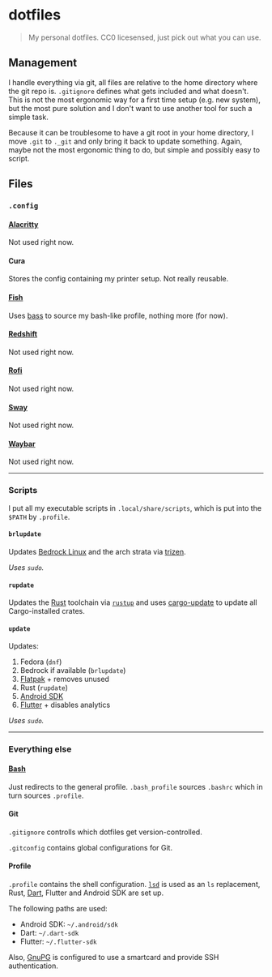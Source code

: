 # dotfiles

> My personal dotfiles. CC0 licesensed, just pick out what you can use.

## Management

I handle everything via git, all files are relative to the home directory where
the git repo is. `.gitignore` defines what gets included and what doesn't.
This is not the most ergonomic way for a first time setup (e.g. new system),
but the most pure solution and I don't want to use another tool for such a
simple task.

Because it can be troublesome to have a git root in your home directory, I
move `.git` to `._git` and only bring it back to update something.
Again, maybe not the most ergonomic thing to do, but simple and possibly
easy to script.

## Files

### `.config`

#### [Alacritty][alacritty]

Not used right now.

#### Cura

Stores the config containing my printer setup. Not really reusable.

#### [Fish][fish]

Uses [bass][bass] to source my bash-like profile, nothing more (for now).

#### [Redshift][redshift]

Not used right now.

#### [Rofi][rofi]

Not used right now.

#### [Sway][sway]

Not used right now.

#### [Waybar][waybar]

Not used right now.

---

### Scripts

I put all my executable scripts in `.local/share/scripts`, which is put into
the `$PATH` by `.profile`.

#### `brlupdate`

Updates [Bedrock Linux][bedrock] and the arch strata via [trizen][trizen].

_Uses `sudo`._

#### `rupdate`

Updates the [Rust][rust] toolchain via [`rustup`][rustup] and uses [cargo-update][cargo-update] to update all
Cargo-installed crates.

#### `update`

Updates:

 1. Fedora (`dnf`)
 2. Bedrock if available (`brlupdate`)
 3. [Flatpak][flatpak] + removes unused
 4. Rust (`rupdate`)
 5. [Android SDK][android]
 6. [Flutter][flutter] + disables analytics

_Uses `sudo`._

---

### Everything else

#### [Bash][bash]

Just redirects to the general profile. `.bash_profile` sources `.bashrc` which
in turn sources `.profile`.

#### Git

`.gitignore` controlls which dotfiles get version-controlled.

`.gitconfig` contains global configurations for Git.

#### Profile

`.profile` contains the shell configuration. [`lsd`][lsd] is used as an `ls`
replacement, Rust, [Dart][dart], Flutter and Android SDK are set up.

The following paths are used:

 - Android SDK: `~/.android/sdk`
 - Dart: `~/.dart-sdk`
 - Flutter: `~/.flutter-sdk`

Also, [GnuPG][gnupg] is configured to use a smartcard and provide SSH authentication.

[alacritty]: https://github.com/alacritty/alacritty
[fish]: https://fishshell.com
[bass]: https://github.com/edc/bass
[redshift]: http://jonls.dk/redshift
[rofi]: https://github.com/davatorium/rofi
[sway]: https://swaywm.org
[waybar]: https://github.com/Alexays/Waybar
[bedrock]: https://bedrocklinux.org
[trizen]: https://github.com/trizen/trizen
[rust]: https://rust-lang.org
[rustup]: https://rustup.rs
[cargo-update]: https://github.com/nabijaczleweli/cargo-update
[flatpak]: https://flatpak.org
[android]: https://developer.android.com/studio
[flutter]: https://flutter.dev
[bash]: https://gnu.org/software/bash
[dart]: https://dart.dev
[lsd]: https://github.com/Peltoche/lsd
[gnupg]: https://gnupg.org

